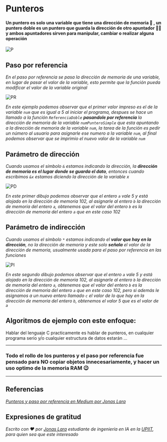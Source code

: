 # Punteros

#### Un puntero es solo una variable que tiene una dirección de memoria 🎈 , un puntero doble es un puntero que guarda la dirección de otro apuntador 🎈🎈 y ambos apuntadores sirven para manipular, cambiar o realizar alguna operación

![P](/00.-Sources/Images/Ptr.png)

## Paso por referencia

_En el paso por referencia se pasa la dirección de memoria de una variable, en lugar de pasar el valor de la variable, esto permite que la función pueda modificar el valor de la variable original_

![PR](/00.-Sources/Images/PR.png)

_En este ejemplo podemos observar que el primer valor impreso es el de la variable `num` que es igual a 5 al iniciar el programa, despues se hace un llamado a la función `ReferenciaDoble` **pasandole por referencia** la dirección de memoria de la variable `numPunteroSimple` que esta apuntando a la dirección de memoria de la variable `num`, la tarea de la función es pedir un número al usuario para asignarle ese numero a la variable `num`, al final podemos observar que se imprimio el nuevo valor de la variable `num`_

## Parámetro de dirección

_Cuando usamos el símbolo `&` estamos indicando la dirección, la **dirección de memoria es el lugar donde se guarda el dato**, entonces cuando escribimos `&x` estamos diciendo la dirección de la variable x_

![PD](/00.-Sources/Images/PD.png)

_En este primer dibujo podemos observar que el entero `a` vale 5 y está alojado en la dirección de memoria 102, al asignarle al entero `b` la dirección de memoria del entero `a`, obtenemos que el valor del entero `b` es la dirección de memoria del entero `a` que en este caso 102_

## Parámetro de indirección

_Cuando usamos el símbolo `*` estamos indicando el **valor que hay en la dirección**, no la dirección de memoria y este solo **señala** el valor de la dirección de memoria, usualmente usada para el paso por referencia en las funciones_

![PI](/00.-Sources/Images/PI1.png)

_En este segundo dibujo podemos observar que el entero `a` vale 5 y está alojado en la dirección de memoria 102, al asignarle al entero `b` la dirección de memoria del entero `a`, obtenemos que el valor del entero `b` es la dirección de memoria del entero `a`  que en este caso 102, pero si además le asignamos a un nuevo entero llamado `c` el valor de lo que hay en la dirección de memoria del entero `b`, obtenemos el valor 5 que es el valor de `a`_

## Algoritmos de ejemplo con este enfoque:

Hablar del lenguaje C practicamente es hablar de punteros, en cualquier programa serio y/o cualquier estructura de datos estarán ...

---
### Todo el rollo de los punteros y el paso por referencia fue pensado para NO copiar objetos innecesariamente, y hacer un uso optimo de la memoria RAM 😉
---

## Referencias

_[Punteros y paso por referencia en Medium por Jonas Lara](https://medium.com/@jonas_lara/punteros-y-paso-por-referencia-4e4d52370b66)_


## Expresiones de gratitud

_Escrito con ❤️ por [Jonas Lara](https://www.linkedin.com/in/jonas1ara/) estudiante de ingeniería en IA en la [UPIIT](https://www.upiit.ipn.mx/), para quien sea que este interesado_
